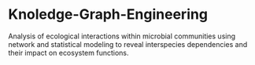 # Knoledge-Graph-Engineering
Analysis of ecological interactions within microbial communities using network and statistical modeling to reveal interspecies dependencies and their impact on ecosystem functions.
